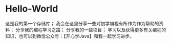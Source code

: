 # Hello-World
这是我的第一个存储库；
我会在这里分享一些对初学编程有所作为作为帮助的资料；
分享我的编程学习之路；
分享我的一些项目；
学习以及获得更多有关编程的知识，也可以到微信公众号：【开心学Java】和我一起学习进步。

